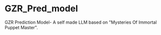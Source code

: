 # GZR_Pred_model
GZR Prediction Model-  A self made LLM based on "Mysteries Of Immortal Puppet Master".
